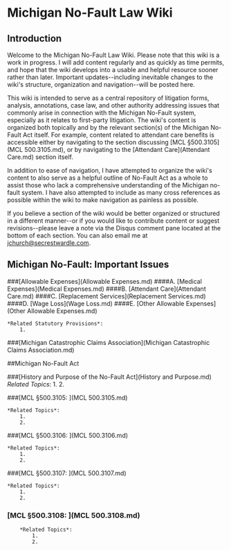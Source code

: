 # Michigan No-Fault Law Wiki

## Introduction  

Welcome to the Michigan No-Fault Law Wiki. Please note that this wiki is a work in progress. I will add content regularly and as quickly as time permits, and hope that the wiki develops into a usable and helpful resource sooner rather than later. Important updates--including inevitable changes to the wiki's structure, organization and navigation--will be posted here.  

This wiki is intended to serve as a central repository of litigation forms, analysis, annotations, case law, and other authority addressing issues that commonly arise in connection with the Michigan No-Fault system, especially as it relates to first-party litigation. The wiki's content is organized both topically and by the relevant section(s) of the Michigan No-Fault Act itself. For example, content related to attendant care benefits is accessible either by navigating to the section discussing [MCL §500.3105](MCL 500.3105.md), or by navigating to the [Attendant Care](Attendant Care.md) section itself.  

In addition to ease of navigation, I have attempted to organize the wiki's content to also serve as a helpful outline of No-Fault Act as a whole to assist those who lack a comprehensive understanding of the Michigan no-fault system. I have also attempted to include as many cross references as possible within the wiki to make navigation as painless as possible. 

If you believe a section of the wiki would be better organized or structured in a different manner--or if you would like to contribute content or suggest revisions--please leave a note via the Disqus comment pane located at the bottom of each section. You can also email me at jchurch@secrestwardle.com.  

## Michigan No-Fault: Important Issues

###[Allowable Expenses](Allowable Expenses.md)
	####A. [Medical Expenses](Medical Expenses.md)
	####B. [Attendant Care](Attendant Care.md)
	####C. [Replacement Services](Replacement Services.md)
	####D. [Wage Loss](Wage Loss.md)
	####E. [Other Allowable Expenses](Other Allowable Expenses.md)

	*Related Statutory Provisions*:
		1. 

###[Michigan Catastrophic Claims Association](Michigan Catastrophic Claims Association.md)

##Michigan No-Fault Act

###[History and Purpose of the No-Fault Act](History and Purpose.md)  
	*Related Topics*:
		1. 
		2. 
  
###[MCL §500.3105: ](MCL 500.3105.md)  
		
	*Related Topics*:
		1. 
		2. 
		
###[MCL §500.3106: ](MCL 500.3106.md)  
			
	*Related Topics*:
		1. 
		2. 

###[MCL §500.3107: ](MCL 500.3107.md)  

	*Related Topics*:
		1. 
		2. 

### [MCL §500.3108: ](MCL 500.3108.md)  

		*Related Topics*:
			1. 
			2. 



